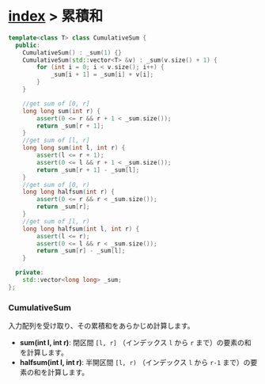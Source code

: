 # [index](index.md) > 累積和

```cpp
template<class T> class CumulativeSum {
  public:
    CumulativeSum() : _sum(1) {}
    CumulativeSum(std::vector<T> &v) : _sum(v.size() + 1) {
        for (int i = 0; i < v.size(); i++) {
            _sum[i + 1] = _sum[i] + v[i];
        }
    }

    //get sum of [0, r]
    long long sum(int r) {
        assert(0 <= r && r + 1 < _sum.size());
        return _sum[r + 1];
    }
    //get sum of [l, r]
    long long sum(int l, int r) {
        assert(l <= r + 1);
        assert(0 <= l && r + 1 < _sum.size());
        return _sum[r + 1] - _sum[l];
    }
    //get sum of [0, r)
    long long halfsum(int r) {
        assert(0 <= r && r < _sum.size());
        return _sum[r];
    }
    //get sum of [l, r)
    long long halfsum(int l, int r) {
        assert(l <= r);
        assert(0 <= l && r < _sum.size());
        return _sum[r] - _sum[l];
    }

  private:
    std::vector<long long> _sum;
};
```

### CumulativeSum

入力配列を受け取り、その累積和をあらかじめ計算します。

- **sum(int l, int r)**: 閉区間 `[l, r]` （インデックス `l` から `r` まで）の要素の和を計算します。
- **halfsum(int l, int r)**: 半開区間 `[l, r)` （インデックス `l` から `r-1` まで）の要素の和を計算します。